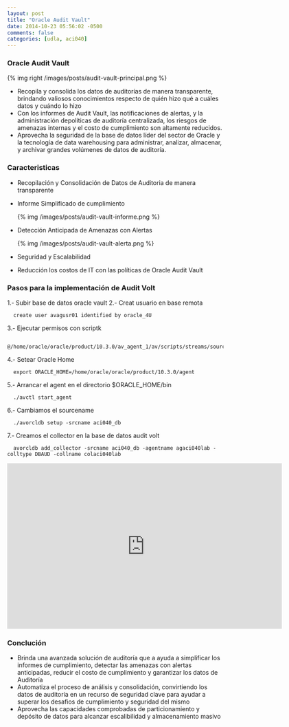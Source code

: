 ```yaml
---
layout: post
title: "Oracle Audit Vault"
date: 2014-10-23 05:56:02 -0500
comments: false
categories: [udla, aci040]
---
```


### Oracle Audit Vault

{% img right /images/posts/audit-vault-principal.png %}

- Recopila y consolida los datos de auditorías de manera transparente, brindando valiosos conocimientos respecto de quién hizo qué a cuáles datos y cuándo lo hizo
- Con los informes de Audit Vault, las notificaciones de alertas, y la administración depolíticas de auditoría centralizada, los
riesgos de amenazas internas y el costo de cumplimiento son altamente
reducidos.
- Aprovecha la seguridad de la base de datos líder del sector de Oracle y
la tecnología de data warehousing para administrar, analizar, almacenar, y archivar grandes
volúmenes de datos de auditoría.

<!--more-->

### Caracteristicas

- Recopilación y Consolidación de Datos de Auditoria de manera
  transparente
- Informe Simplificado de cumplimiento

  {% img /images/posts/audit-vault-informe.png %}

- Detección Anticipada de Amenazas con Alertas

  {% img /images/posts/audit-vault-alerta.png %}

- Seguridad y Escalabilidad
- Reducción los costos de IT con las políticas de Oracle Audit Vault

### Pasos para la implementación de Audit Volt

1.- Subir base de datos oracle vault
2.- Creat usuario en base remota
```
  create user avagusr01 identified by oracle_4U
```
3.- Ejecutar permisos con scriptk
```
  @/home/oracle/oracle/product/10.3.0/av_agent_1/av/scripts/streams/source/zarsspriv.sql
```
4.- Setear Oracle Home
```
  export ORACLE_HOME=/home/oracle/oracle/product/10.3.0/agent
```
5.- Arrancar el agent en el directorio $ORACLE_HOME/bin
```
  ./avctl start_agent
```
6.- Cambiamos el sourcename
```
  ./avorcldb setup -srcname aci040_db
```
7.- Creamos el collector en la base de datos audit volt
```
  avorcldb add_collector -srcname aci040_db -agentname agaci040lab -colltype DBAUD -collname colaci040lab
```

<iframe class="youtube-player" type="text/html" width="640" height="385"
src="https://www.youtube.com/embed/4ZE8-ds4-2w" allowfullscreen
frameborder="0">
</iframe>

### Conclución

- Brinda una avanzada solución de auditoría que a ayuda
a simplificar los informes de cumplimiento, detectar las amenazas con
alertas anticipadas, reducir el costo de cumplimiento y garantizar los
datos de Auditoría
- Automatiza el proceso de análisis y consolidación, convirtiendo los
  datos de auditoría en un recurso de seguridad clave para ayudar a
superar los desafios de cumplimiento y seguridad del mismo
- Aprovecha las capacidades comprobadas de particionamiento y
  depósito de datos para alcanzar escalibilidad y almacenamiento
masivo
